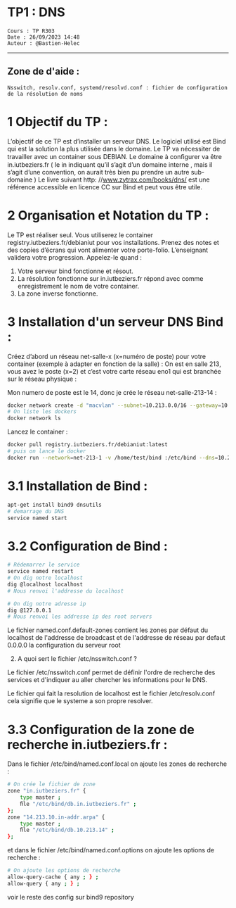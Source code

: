 # TP1 : DNS 

```
Cours : TP R303
Date : 26/09/2023 14:48  
Auteur : @Bastien-Helec
```

---

## Zone de d'aide :

```
Nsswitch, resolv.conf, systemd/resolvd.conf : fichier de configuration de la résolution de noms
```

# 1 Objectif du TP :
L’objectif de ce TP est d’installer un serveur DNS. Le logiciel utilisé est Bind qui est la solution la
plus utilisée dans le domaine. Le TP va nécessiter de travailler avec un container sous DEBIAN. Le
domaine à conﬁgurer va être in.iutbeziers.fr ( le in indiquant qu’il s’agit d’un domaine interne , mais il
s’agit d’une convention, on aurait très bien pu prendre un autre sub-domaine ) Le livre suivant http:
//www.zytrax.com/books/dns/ est une référence accessible en licence CC sur Bind et peut vous être
utile.

# 2 Organisation et Notation du TP : 

Le TP est réaliser seul. Vous utiliserez le container registry.iutbeziers.fr/debianiut pour vos installations.
Prenez des notes et des copies d’écrans qui vont alimenter votre porte-folio.
L’enseignant validera votre progression. Appelez-le quand :
1. Votre serveur bind fonctionne et résout.
2. La résolution fonctionne sur in.iutbeziers.fr répond avec comme enregistrement le nom de votre
container.
3. La zone inverse fonctionne.

# 3 Installation d'un serveur DNS Bind :

Créez d’abord un réseau net-salle-x (x=numéro de poste) pour votre container (exemple à adapter en
fonction de la salle) : On est en salle 213, vous avez le poste (x=2) et c’est votre carte réseau eno1 qui
est branchée sur le réseau physique :

Mon numero de poste est le 14, donc je crée le réseau net-salle-213-14 :

```bash 
docker network create -d "macvlan" --subnet=10.213.0.0/16 --gateway=10.213.255.254 --ip-range=10.213.14.64/26 -o parent=eno1 net-213-14
# On liste les dockers
docker network ls
```

Lancez le container : 

```bash
docker pull registry.iutbeziers.fr/debianiut:latest
# puis on lance le docker 
docker run --network=net-213-1 -v /home/test/bind :/etc/bind --dns=10.255.255.200 --name c-213-2-64 --hostname c-213-2-64 -it registry.iutbeziers.fr/debianiut bash
```
# 3.1 Installation de Bind :

```bash
apt-get install bind9 dnsutils
# demarrage du DNS
service named start
```

# 3.2 Configuration de Bind :

```bash
# Rédemarrer le service 
service named restart
# On dig notre localhost 
dig @localhost localhost 
# Nous renvoi l'addresse du localhost

# On dig notre adresse ip
dig @127.0.0.1 
# Nous renvoi les addresse ip des root servers

```

Le fichier named.conf.default-zones contient les zones par défaut du localhost de l'addresse de broadcast et de l'addresse de réseau par defaut 0.0.0.0 la configuration du serveur root

2. A quoi sert le fichier /etc/nsswitch.conf ?

Le fichier /etc/nsswitch.conf permet de définir l'ordre de recherche des services et d'indiquer au aller chercher les informations pour le DNS.

Le fichier qui fait la resolution de localhost est le fichier /etc/resolv.conf cela signifie que le systeme a son propre resolver.

# 3.3 Configuration de la zone de recherche in.iutbeziers.fr :

Dans le fichier /etc/bind/named.conf.local on ajoute les zones de recherche :
```bash
# On crée le fichier de zone
zone "in.iutbeziers.fr" {
    type master ;
    ﬁle "/etc/bind/db.in.iutbeziers.fr" ;
};
zone "14.213.10.in-addr.arpa" {
    type master ;
    ﬁle "/etc/bind/db.10.213.14" ;
};
```
et dans le fichier /etc/bind/named.conf.options on ajoute les options de recherche :
```bash
# On ajoute les options de recherche
allow-query-cache { any ; } ;
allow-query { any ; } ;
```

voir le reste des config sur bind9 repository
